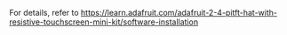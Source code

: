 For details, refer to
https://learn.adafruit.com/adafruit-2-4-pitft-hat-with-resistive-touchscreen-mini-kit/software-installation
